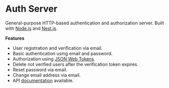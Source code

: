 # Auth Server

General-purpose HTTP-based authentication and authorization server. Built with [Node.js](https://nodejs.org/)
and [Nest.js](https://nestjs.com/).

**Features**

- User registration and verification via email.
- Basic authentication using email and password.
- Authorization using [JSON Web Tokens](https://jwt.io/).
- Delete not verified users after the verification token expires.
- Reset password via email.
- Change email address via email.
- API [documentation](https://silentsamurai.github.io/Speedy-API) available.
